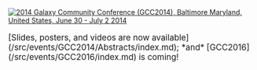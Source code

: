 <div class='center'><a href='/src/events/GCC2014/index.md'><img src="/src/images/Logos/GCC2014LogoWide600.png" alt="2014 Galaxy Community Conference (GCC2014), Baltimore Maryland, United States, June 30 - July 2 2014"  /></a>
<br /><br />
<span style="font-size: larger;"> [Slides, posters, and videos are now available](/src/events/GCC2014/Abstracts/index.md);  *and* [GCC2016](/src/events/GCC2016/index.md) is coming! </span>
<br /><br />
